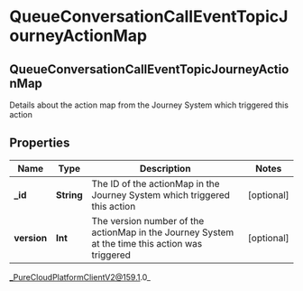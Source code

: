 # QueueConversationCallEventTopicJourneyActionMap

## QueueConversationCallEventTopicJourneyActionMap
Details about the action map from the Journey System which triggered this action

## Properties

|Name | Type | Description | Notes|
|------------ | ------------- | ------------- | -------------|
| **_id** | **String** | The ID of the actionMap in the Journey System which triggered this action | [optional] |
| **version** | **Int** | The version number of the actionMap in the Journey System at the time this action was triggered | [optional] |



_PureCloudPlatformClientV2@159.1.0_

